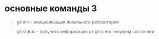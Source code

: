 # основные команды 3

> git init – инициализация локального репозитория

> git status – получить информацию от git о его текущем состоянии

